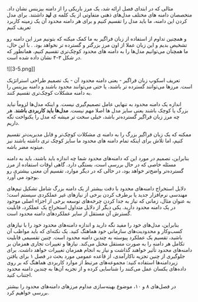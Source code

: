 مثالی که در ابتدای فصل ارائه شد، یک مرز باریکی را از دامنه بیزینس نشان داد. متخصصان دامنه های مختلف مدل‌های ذهنی متفاوتی از یک کلمه ی **لید** داشتند. برای مدل کردن  این دامنه، ما باید مدل را تقسیم کنیم و برای هر دامنه محدود آن یک زمینه کاربرد تعریف کنیم

و همچنین تداوم از استفاده از زبان فراگیر به ما کمک میکنه که بتونیم مرز این دامنه رو تشخیص بدیم و این زبان عملا از اون مرز بزرگتر و گسترده تر نخواهد بود.
. با این حال، ما همچنان می‌توانیم مدل‌ها را به دامنه های محدود کوچک‌تری تقسیم کنیم، همانطور که در شکل ۳-۴ نشان داده شده است.

![[3-5.png]]

تعریف اسکوپ زبان فراگیر - یعنی دامنه محدود آن - یک تصمیم طراحی استراتژیک است. مرزها می‌توانند گسترده تر باشند، یا حتی می‌توانند محدود باشند و دامنه بیزینس را به دامنه‌ مشکلات کوچک‌تری تقسیم کنند.

اندازه یک دامنه محدود به تنهایی عامل تصمیم‌گیری نیست. و اینکه مدل‌ها لزوماً نباید بزرگ یا کوچک باشند یعنی سایز مدل ها اصلا مهم نیست. **مدل‌ها باید کاربردی باشند**. هر چه مرز زبان فراگیر گسترده‌تر باشد، خیلی سخت تر میشه که مدل را یکنواخت نگه داریم.

ممکنه که یک زبان فراگیر بزرگ را به دامنه ی مشکلات کوچک‌تر و قابل مدیریت‌تر تقسیم کنیم، اما تلاش برای اینکه تمام دامنه های محدود ما سایز کوچک تری داشته باشند نیز میتونه مضر باشه.

بنابراین، تصمیم در مورد این که دامنه‌های محدود شما چه اندازه باید باشند، باید به دامنه مسئله خاصی که در حال بررسی است، بستگی دارد. گاهی اوقات استفاده از مرز گسترده‌تر واضح‌تر خواهد بود، در حالی که در دیگر موارد، تقسیم آن معنی بیشتری رو بوجود می آورد.

دلایل استخراج دامنه‌های محدود با دقت بیشتر از یک دامنه بزرگ شامل تشکیل تیم‌های مهندسی نرم‌افزار جدید یا برطرف کردن برخی از نیازهای غیر عملکردی سیستم است؛ به عنوان مثال، زمانی که نیاز به جدا کردن چرخه‌های توسعه برخی از اجزاء اصلی موجود در یک دامنه محدود دارید. یکی دیگر از دلایل متداول استخراج یک عملکرد، قابلیت گسترش آن مستقل از سایر عملکردهای دامنه محدود است.

بنابراین، مدل‌های خود را مفید نگه دارید و اندازه دامنه‌های محدود خود را با نیازهای کسب‌وکار و محدودیت‌های سازمانی خود هماهنگ کنید. یک نکته‌ای که باید مواظب آن باشید، تقسیم یک عملکرد پیوسته به چندین دامنه محدود است. چنین تقسیمی قابلیت تکامل هر دامنه را به صورت مستقل مختل می‌کند. نیازها و تغییرات تجاری همزمان بر دامنه‌های محدود تأثیر خواهند گذاشت و نیاز به انجام همزمان تغییرات خواهد داشت. برای جلوگیری از چنین تجزیه ناکارآمدی، از قاعده عمومی مورد بحث در فصل ۱ برای یافتن زیردامنه‌ها استفاده کنید: مجموعه‌های مرتبط از موارد کاربردی هماهنگ که بر روی داده‌های یکسان عمل می‌کنند را شناسایی کرده و از تجزیه آن‌ها به چندین دامنه محدود اجتناب کنید.

در فصل‌های ۸ و ۱۰، موضوع بهینه‌سازی مداوم مرزهای دامنه‌های محدود را بیشتر بررسی خواهیم کرد.